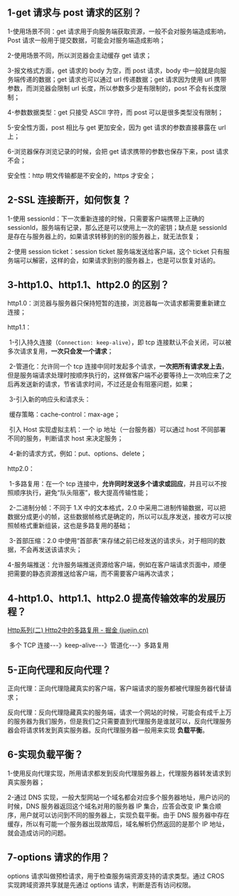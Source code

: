 ## 1-get 请求与 post 请求的区别？

1-使用场景不同：get 请求用于向服务端获取资源，一般不会对服务端造成影响，Post 请求一般用于提交数据，可能会对服务端造成影响；

2-使用场景不同，所以浏览器会主动缓存 get 请求；

3-报文格式方面，get 请求的 body 为空，而 post 请求，body 中一般就是向服务端传递的数据；get 请求也可以通过 url 传递数据；get 请求因为使用 url 携带参数，而浏览器会限制 url 长度，所以参数多少是有限制的，post 不会有长度限制；

4-参数数据类型：get 只接受 ASCII 字符，而 post 可以是很多类型没有限制；

5-安全性方面，post 相比与 get 更加安全，因为 get 请求的参数直接暴露在 url 上；

6-浏览器保存浏览记录的时候，会把 get 请求携带的参数也保存下来，post 请求不会；

安全性：http 明文传输都是不安全的，https 才安全；

## 2-SSL 连接断开，如何恢复？

1-使用 sessionId：下一次重新连接的时候，只需要客户端携带上正确的 sessionId，服务端有记录，那么还是可以使用上一次的密钥；缺点是 sessionId 是存在与服务器上的，如果请求转移到的别的服务器上，就无法恢复；

2-使用 session ticket：session ticket 服务端发送给客户端，这个 ticket 只有服务端可以解密，这样的会，如果请求到别的服务器上，也是可以恢复对话的。

## 3-http1.0、http1.1、http2.0 的区别？

http1.0：浏览器与服务器只保持短暂的连接，浏览器每一次请求都需要重新建立连接；

http1.1：

​	1-引入持久连接（`Connection: keep-alive`），即 tcp 连接默认不会关闭，可以被多次请求复用，**一次只会发一个请求**；

​	2-管道化：允许同一个 tcp 连接中同时发起多个请求，**一次把所有请求发上去**，但是服务端请求处理时按顺序执行的，这样做客户端不必要等待上一次响应来了之后再发送新的请求，节省请求时间，不过还是会有阻塞问题，如果；

​	3-引入新的响应头和请求头：

​		缓存策略：cache-control：max-age；

​		引入 Host 实现虚拟主机：一个 ip 地址（一台服务器）可以通过 host 不同部署不同的服务，判断请求 host 来决定服务；

​	4-新的请求方式，例如：put、options、delete；

http2.0：

​	1-多路复用：在一个 tcp 连接中，**允许同时发送多个请求或回应**，并且可以不按照顺序执行，避免“队头阻塞”，极大提高传输性能；

​	2-二进制分帧：不同于 1.X 中的文本格式，2.0 中采用二进制传输数据，可以把数据分成更小的帧，这些数据帧格式是确定的，所以可以乱序发送，接收方可以按照帧格式重新组装，这也是多路复用的基础；

​	3-首部压缩：2.0 中使用“首部表”来存储之前已经发送的请求头，对于相同的数据，不会再发送该请求头；

​	4-服务端推送：允许服务端推送资源给客户端，例如在客户端请求页面中，顺便把需要的静态资源推送给客户端，而不需要客户端再次请求；

## 4-http1.0、http1.1、http2.0  提高传输效率的发展历程？

[Http系列(二) Http2中的多路复用 - 掘金 (juejin.cn)](https://juejin.cn/post/6844903935648497678#heading-6)

​	多个 TCP 连接---》keep-alive---》管道化---》多路复用

## 5-正向代理和反向代理？

正向代理：正向代理隐藏真实的客户端，客户端请求的服务都被代理服务器代替请求；

反向代理：反向代理隐藏真实的服务端，请求一个网站的时候，可能会有成千上万的服务器为我们服务，但是我们之只需要直到代理服务是谁就可以，反向代理服务器会将请求转发到真实服务器。反向代理服务器一般用来实现 **负载平衡**。

## 6-实现负载平衡？

1-使用反向代理实现，所用请求都发到反向代理服务器上，代理服务器转发请求到真实服务器；

2-通过 DNS 实现，一般大型网站一个域名都会对应多个服务器地址，用户访问的时候，DNS 服务器返回这个域名对用的服务器 IP 集合，应答会改变 IP 集合顺序，用户就可以访问到不同的服务器上，实现负载平衡。由于 DNS 服务器中存在缓存，所以有可能一个服务器出现故障后，域名解析仍然返回的是那个 IP 地址，就会造成访问的问题。

## 7-options 请求的作用？

options 请求叫做预检请求，用于检查服务端资源支持的请求类型。通过 CROS 实现跨域资源共享就是先通过 options 请求，判断是否有访问权限。